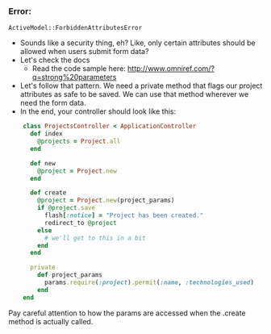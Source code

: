 ### Error:

```
ActiveModel::ForbiddenAttributesError
```
- Sounds like a security thing, eh? Like, only certain attributes should be allowed when users submit form data?
- Let's check the docs
    - Read the code sample here: http://www.omniref.com/?q=strong%20parameters
- Let's follow that pattern. We need a private method that flags our project attributes as safe to be saved. We can use that method wherever we need the form data.
- In the end, your controller should look like this:
```ruby
    class ProjectsController < ApplicationController
      def index
        @projects = Project.all
      end

      def new
        @project = Project.new
      end

      def create
        @project = Project.new(project_params)
        if @project.save
          flash[:notice] = "Project has been created."
          redirect_to @project
        else
          # we'll get to this in a bit
        end
      end

      private
        def project_params
          params.require(:project).permit(:name, :technologies_used)
        end
    end
```

Pay careful attention to how the params are accessed when the .create method is actually called.
